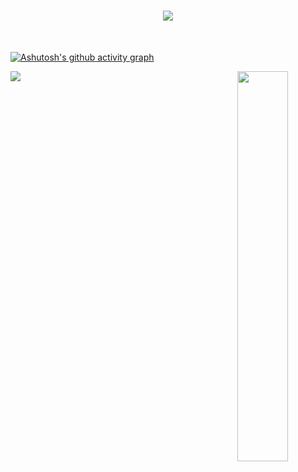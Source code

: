 <h1 align="center">
  <a href="https://git.io/typing-svg">
    <img src="https://readme-typing-svg.herokuapp.com/?lines=Hello,+There!+👋;I+am+Thura+Khant+Thein....;Nice+to+meet+you!&center=true&size=20">
  </a>
</h1>

<br>

[![Ashutosh's github activity graph](https://github-readme-activity-graph.vercel.app/graph?username=thurakhant&theme=github)](https://github.com/ashutosh00710/github-readme-activity-graph)


  
<p align="center">
  <a href="https://skillicons.dev">
    <img align="left" src="https://skillicons.dev/icons?i=flutter,dart,python,haskell,swift,androidstudio,&perline=4" />
  </a>
  <img  align="right" width="40%" src="https://github-readme-stats.vercel.app/api?username=thurakhant&show_icons=true&theme=radical"/>
</p>









